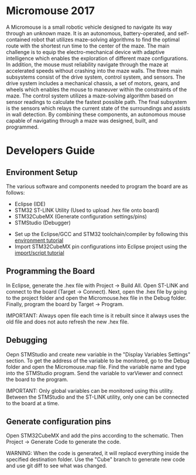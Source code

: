 # Micromouse 2017

A Micromouse is a small robotic vehicle designed to navigate its way through an unknown maze. It is an autonomous, battery-operated, and self-contained robot that utilizes maze-solving algorithms to find the optimal route with the shortest run time to the center of the maze. The main challenge is to equip the electro-mechanical device with adaptive intelligence which enables the exploration of different maze configurations. In addition, the mouse must reliability navigate through the maze at accelerated speeds without crashing into the maze walls. The three main subsystems consist of the drive system, control system, and sensors. The drive system includes a mechanical chassis, a set of motors, gears, and wheels which enables the mouse to maneuver within the constraints of the maze. The control system utilizes a maze-solving algorithm based on sensor readings to calculate the fastest possible path. The final subsystem is the sensors which relays the current state of the surroundings and assists in wall detection. By combining these components, an autonomous mouse capable of navigating through a maze was designed, built, and programmed. 

# Developers Guide
## Environment Setup
The various software and components needed to program the board are as follows:
- Eclipse (IDE)
- STM32 ST-LINK Utility (Used to upload .hex file onto board)
- STM32CubeMX (Generate configuration settings/pins)
- STMStudio (Debugger)

* Set up the Eclipse/GCC and STM32 toolchain/compiler by following this [environment tutorial](https://www.carminenoviello.com/2014/12/28/setting-gcceclipse-toolchain-stm32nucleo-part-1/)
* Import STM32CubeMX pin configurations into Eclipse project using the [import/script tutorial](https://www.carminenoviello.com/2015/11/02/quickly-import-stm32cubemx-project-eclipse-project/)

## Programming the Board
In Eclipse, generate the .hex file with Project -> Build All. Open ST-LINK and connect to the board (Target -> Connect). Next, open the .hex file by going to the project folder and open the Micromouse.hex file in the Debug folder. Finally, program the board by Target -> Program. 

IMPORTANT: Always open file each time is it rebuilt since it always uses the old file and does not auto refresh the new .hex file.

## Debugging
Oepn STMStudio and create new variable in the "Display Variables Settings" section. To get the address of the variable to be monitored, go to the Debug folder and open the Micromouse.map file. Find the variable name and type into the STMStudio program. Send the variable to varViewer and connect the board to the program. 

IMPORTANT: Only global variables can be monitored using this utility. Between the STMStudio and the ST-LINK utility, only one can be connected to the board at a time. 

## Generate configuration pins
Open STM32CubeMX and add the pins according to the schematic. Then Project -> Generate Code to generate the code. 

WARNING: When the code is generated, it will replacd everything inside the specified destination folder. Use the "Cube" branch to generate new code and use git diff to see what was changed. 


